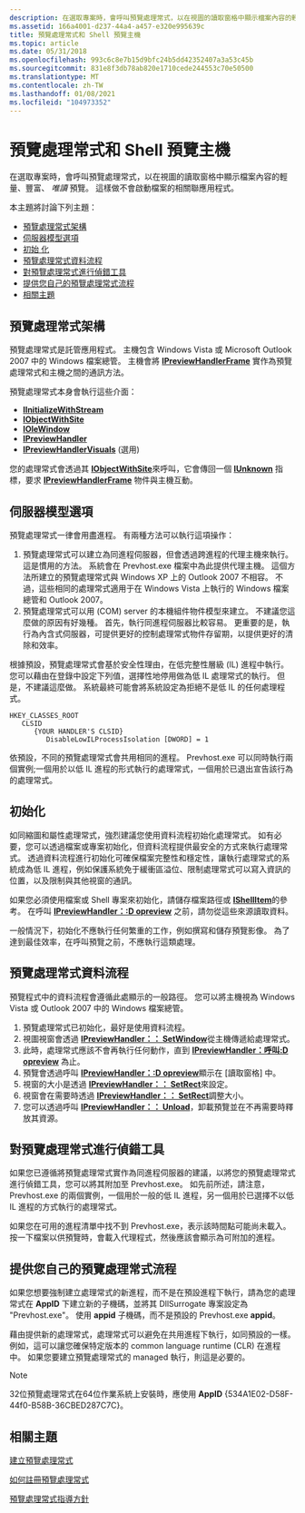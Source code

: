 ```yaml
---
description: 在選取專案時，會呼叫預覽處理常式，以在視圖的讀取窗格中顯示檔案內容的輕量、豐富、唯讀預覽。 這樣做不會啟動檔案的相關聯應用程式。
ms.assetid: 166a4001-d237-44a4-a457-e320e995639c
title: 預覽處理常式和 Shell 預覽主機
ms.topic: article
ms.date: 05/31/2018
ms.openlocfilehash: 993c6c8e7b15d9bfc24b5dd42352407a3a53c45b
ms.sourcegitcommit: 831e8f3db78ab820e1710cede244553c70e50500
ms.translationtype: MT
ms.contentlocale: zh-TW
ms.lasthandoff: 01/08/2021
ms.locfileid: "104973352"
---
```

# <a name="preview-handlers-and-shell-preview-host"></a>預覽處理常式和 Shell 預覽主機

在選取專案時，會呼叫預覽處理常式，以在視圖的讀取窗格中顯示檔案內容的輕量、豐富、 *唯讀* 預覽。 這樣做不會啟動檔案的相關聯應用程式。

本主題將討論下列主題：

-   [預覽處理常式架構](#preview-handler-architecture)
-   [伺服器模型選項](#server-model-options)
-   [初始 化](#initialization)
-   [預覽處理常式資料流程](#preview-handler-data-flow)
-   [對預覽處理常式進行偵錯工具](#debugging-a-preview-handler)
-   [提供您自己的預覽處理常式流程](#providing-your-own-process-for-a-preview-handler)
-   [相關主題](#related-topics)

## <a name="preview-handler-architecture"></a>預覽處理常式架構

預覽處理常式是託管應用程式。 主機包含 Windows Vista 或 Microsoft Outlook 2007 中的 Windows 檔案總管。 主機會將 [**IPreviewHandlerFrame**](/windows/win32/api/shobjidl_core/nn-shobjidl_core-ipreviewhandlerframe) 實作為預覽處理常式和主機之間的通訊方法。

預覽處理常式本身會執行這些介面：

-   [**IInitializeWithStream**](/windows/desktop/api/Propsys/nn-propsys-iinitializewithstream)
-   [**IObjectWithSite**](/windows/win32/api/ocidl/nn-ocidl-iobjectwithsite)
-   [**IOleWindow**](/windows/win32/api/oleidl/nn-oleidl-iolewindow)
-   [**IPreviewHandler**](/windows/win32/api/shobjidl_core/nn-shobjidl_core-ipreviewhandler)
-   [**IPreviewHandlerVisuals**](/windows/win32/api/shobjidl_core/nn-shobjidl_core-ipreviewhandlervisuals) (選用) 

您的處理常式會透過其 [**IObjectWithSite**](/windows/win32/api/ocidl/nn-ocidl-iobjectwithsite)來呼叫，它會傳回一個 [**IUnknown**](/windows/win32/api/unknwn/nn-unknwn-iunknown) 指標，要求 [**IPreviewHandlerFrame**](/windows/win32/api/shobjidl_core/nn-shobjidl_core-ipreviewhandlerframe) 物件與主機互動。

## <a name="server-model-options"></a>伺服器模型選項

預覽處理常式一律會用盡進程。 有兩種方法可以執行這項操作：

1.  預覽處理常式可以建立為同進程伺服器，但會透過跨進程的代理主機來執行。 這是慣用的方法。 系統會在 Prevhost.exe 檔案中為此提供代理主機。 這個方法所建立的預覽處理常式與 Windows XP 上的 Outlook 2007 不相容。 不過，這些相同的處理常式適用于在 Windows Vista 上執行的 Windows 檔案總管和 Outlook 2007。
2.  預覽處理常式可以用 (COM) server 的本機組件物件模型來建立。 不建議您這麼做的原因有好幾種。 首先，執行同進程伺服器比較容易。 更重要的是，執行為內含式伺服器，可提供更好的控制處理常式物件存留期，以提供更好的清除和效率。

根據預設，預覽處理常式會基於安全性理由，在低完整性層級 (IL) 進程中執行。 您可以藉由在登錄中設定下列值，選擇性地停用做為低 IL 處理常式的執行。 但是，不建議這麼做。 系統最終可能會將系統設定為拒絕不是低 IL 的任何處理程式。

```
HKEY_CLASSES_ROOT
   CLSID
      {YOUR HANDLER'S CLSID}
         DisableLowILProcessIsolation [DWORD] = 1
```

依預設，不同的預覽處理常式會共用相同的進程。 Prevhost.exe 可以同時執行兩個實例;一個用於以低 IL 進程的形式執行的處理常式，一個用於已退出宣告該行為的處理常式。

## <a name="initialization"></a>初始化

如同縮圖和屬性處理常式，強烈建議您使用資料流程初始化處理常式。 如有必要，您可以透過檔案或專案初始化，但資料流程提供最安全的方式來執行處理常式。 透過資料流程進行初始化可確保檔案完整性和穩定性，讓執行處理常式的系統成為低 IL 進程，例如保護系統免于緩衝區溢位、限制處理常式可以寫入資訊的位置，以及限制與其他視窗的通訊。

如果您必須使用檔案或 Shell 專案來初始化，請儲存檔案路徑或 [**IShellItem**](/windows/desktop/api/shobjidl_core/nn-shobjidl_core-ishellitem)的參考。 在呼叫 [**IPreviewHandler：:D opreview**](/windows/desktop/api/shobjidl_core/nf-shobjidl_core-ipreviewhandler-dopreview) 之前，請勿從這些來源讀取資料。

一般情況下，初始化不應執行任何繁重的工作，例如撰寫和儲存預覽影像。 為了達到最佳效率，在呼叫預覽之前，不應執行這類處理。

## <a name="preview-handler-data-flow"></a>預覽處理常式資料流程

預覽程式中的資料流程會遵循此處顯示的一般路徑。 您可以將主機視為 Windows Vista 或 Outlook 2007 中的 Windows 檔案總管。

1.  預覽處理常式已初始化，最好是使用資料流程。
2.  視圖視窗會透過 [**IPreviewHandler：： SetWindow**](/windows/desktop/api/shobjidl_core/nf-shobjidl_core-ipreviewhandler-setwindow)從主機傳遞給處理常式。
3.  此時，處理常式應該不會再執行任何動作，直到 [**IPreviewHandler：呼叫:D opreview**](/windows/desktop/api/shobjidl_core/nf-shobjidl_core-ipreviewhandler-dopreview) 為止。
4.  預覽會透過呼叫 [**IPreviewHandler：:D opreview**](/windows/desktop/api/shobjidl_core/nf-shobjidl_core-ipreviewhandler-dopreview)顯示在 [讀取窗格] 中。
5.  視窗的大小是透過 [**IPreviewHandler：： SetRect**](/windows/desktop/api/shobjidl_core/nf-shobjidl_core-ipreviewhandler-setrect)來設定。
6.  視窗會在需要時透過 [**IPreviewHandler：： SetRect**](/windows/desktop/api/shobjidl_core/nf-shobjidl_core-ipreviewhandler-setrect)調整大小。
7.  您可以透過呼叫 [**IPreviewHandler：： Unload**](/windows/desktop/api/shobjidl_core/nf-shobjidl_core-ipreviewhandler-unload)，卸載預覽並在不再需要時釋放其資源。

## <a name="debugging-a-preview-handler"></a>對預覽處理常式進行偵錯工具

如果您已遵循將預覽處理常式實作為同進程伺服器的建議，以將您的預覽處理常式進行偵錯工具，您可以將其附加至 Prevhost.exe。 如先前所述，請注意，Prevhost.exe 的兩個實例，一個用於一般的低 IL 進程，另一個用於已選擇不以低 IL 進程的方式執行的處理常式。

如果您在可用的進程清單中找不到 Prevhost.exe，表示該時間點可能尚未載入。 按一下檔案以供預覽時，會載入代理程式，然後應該會顯示為可附加的進程。

## <a name="providing-your-own-process-for-a-preview-handler"></a>提供您自己的預覽處理常式流程

如果您想要強制建立處理常式的新進程，而不是在預設進程下執行，請為您的處理常式在 **AppID** 下建立新的子機碼，並將其 DllSurrogate 專案設定為 "Prevhost.exe"。 使用 **appid** 子機碼，而不是預設的 Prevhost.exe **appid**。

藉由提供新的處理常式，處理常式可以避免在共用進程下執行，如同預設的一樣。 例如，這可以讓您確保特定版本的 common language runtime (CLR) 在進程中。 如果您要建立預覽處理常式的 managed 執行，則這是必要的。

> [!Note]  
> 32位預覽處理常式在64位作業系統上安裝時，應使用 **AppID** {534A1E02-D58F-44f0-B58B-36CBED287C7C}。

 

## <a name="related-topics"></a>相關主題

<dl> <dt>

[建立預覽處理常式](building-preview-handlers.md)
</dt> <dt>

[如何註冊預覽處理常式](how-to-register-a-preview-handler.md)
</dt> <dt>

[預覽處理常式指導方針](preview-handler-guidelines.md)
</dt> </dl>

 

 
